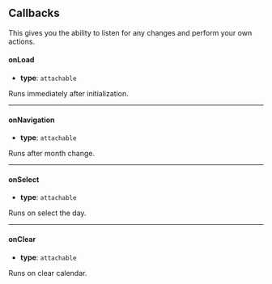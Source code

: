 ## Callbacks

This gives you the ability to listen for any changes and perform your own actions.

#### onLoad
- **type**: `attachable`

Runs immediately after initialization.

---

#### onNavigation
- **type**: `attachable`

Runs after month change.

---

#### onSelect
- **type**: `attachable`

Runs on select the day.

---

#### onClear
- **type**: `attachable`

Runs on clear calendar.

